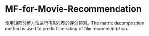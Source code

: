 # MF-for-Movie-Recommendation
使用矩阵分解方法进行电影推荐的评分预测。The matrix decomposition method is used to predict the rating of film recommendation.
